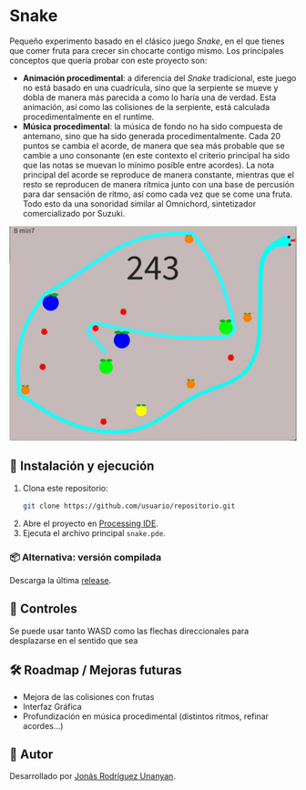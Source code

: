 # Snake

Pequeño experimento basado en el clásico juego _Snake_, en el que tienes que comer fruta para crecer sin chocarte contigo mismo. Los principales conceptos que quería probar con este proyecto son:
- **Animación procedimental**: a diferencia del _Snake_ tradicional, este juego no está basado en una cuadrícula, sino que la serpiente se mueve y dobla de manera más parecida a como lo haría una de verdad. Esta animación, así como las colisiones de la serpiente, está calculada procedimentalmente en el runtime.
- **Música procedimental**: la música de fondo no ha sido compuesta de antemano, sino que ha sido generada procedimentalmente. Cada 20 puntos se cambia el acorde, de manera que sea más probable que se cambie a uno consonante (en este contexto el criterio principal ha sido que las notas se muevan lo mínimo posible entre acordes). La nota principal del acorde se reproduce de manera constante, mientras que el resto se reproducen de manera rítmica junto con una base de percusión para dar sensación de ritmo, así como cada vez que se come una fruta. Todo esto da una sonoridad similar al Omnichord, sintetizador comercializado por Suzuki.

![Captura de Gameplay](images/gameplay.jpg)

## 🚀 Instalación y ejecución

1. Clona este repositorio:
   ```bash
   git clone https://github.com/usuario/repositorio.git
   ```
2. Abre el proyecto en [Processing IDE](https://processing.org/download/).
3. Ejecuta el archivo principal `snake.pde`.

### 📦 Alternativa: versión compilada

Descarga la última [release](https://github.com/Jonas-RUnanyan/Snake/releases).

## 🎹 Controles

Se puede usar tanto WASD como las flechas direccionales para desplazarse en el sentido que sea

## 🛠️ Roadmap / Mejoras futuras

- Mejora de las colisiones con frutas
- Interfaz Gráfica
- Profundización en música procedimental (distintos ritmos, refinar acordes...)

## 👤 Autor

Desarrollado por [Jonás Rodríguez Unanyan](https://github.com/Jonas-RUnanyan).
